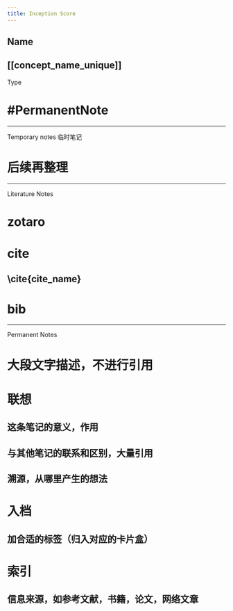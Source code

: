 ```yaml
---
title: Inception Score
---
```


## Name
## [[concept_name_unique]]
Type
# #PermanentNote
---
Temporary notes 临时笔记
# 后续再整理
---
Literature Notes
# zotaro
# cite
## \\cite{cite_name}
# bib
---
Permanent Notes
# 大段文字描述，不进行引用
# 联想
## 这条笔记的意义，作用
## 与其他笔记的联系和区别，大量引用
## 溯源，从哪里产生的想法
# 入档
## 加合适的标签（归入对应的卡片盒）
# 索引
## 信息来源，如参考文献，书籍，论文，网络文章
##

